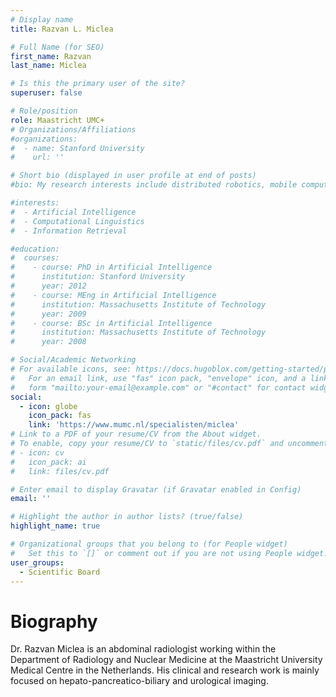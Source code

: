 ```yaml
---
# Display name
title: Razvan L. Miclea

# Full Name (for SEO)
first_name: Razvan
last_name: Miclea

# Is this the primary user of the site?
superuser: false

# Role/position
role: Maastricht UMC+
# Organizations/Affiliations
#organizations:
#  - name: Stanford University
#    url: ''

# Short bio (displayed in user profile at end of posts)
#bio: My research interests include distributed robotics, mobile computing and programmable matter.

#interests:
#  - Artificial Intelligence
#  - Computational Linguistics
#  - Information Retrieval

#education:
#  courses:
#    - course: PhD in Artificial Intelligence
#      institution: Stanford University
#      year: 2012
#    - course: MEng in Artificial Intelligence
#      institution: Massachusetts Institute of Technology
#      year: 2009
#    - course: BSc in Artificial Intelligence
#      institution: Massachusetts Institute of Technology
#      year: 2008

# Social/Academic Networking
# For available icons, see: https://docs.hugoblox.com/getting-started/page-builder/#icons
#   For an email link, use "fas" icon pack, "envelope" icon, and a link in the
#   form "mailto:your-email@example.com" or "#contact" for contact widget.
social:
  - icon: globe
    icon_pack: fas
    link: 'https://www.mumc.nl/specialisten/miclea'
# Link to a PDF of your resume/CV from the About widget.
# To enable, copy your resume/CV to `static/files/cv.pdf` and uncomment the lines below.
# - icon: cv
#   icon_pack: ai
#   link: files/cv.pdf

# Enter email to display Gravatar (if Gravatar enabled in Config)
email: ''

# Highlight the author in author lists? (true/false)
highlight_name: true

# Organizational groups that you belong to (for People widget)
#   Set this to `[]` or comment out if you are not using People widget.
user_groups:
  - Scientific Board
---
```

# Biography
Dr. Razvan Miclea is an abdominal radiologist working within the Department of Radiology and Nuclear Medicine at the Maastricht University Medical Centre in the Netherlands. His clinical and research work is mainly focused on hepato-pancreatico-biliary and urological imaging.


